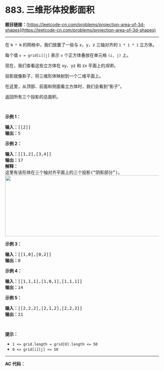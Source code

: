 # 883. 三维形体投影面积

**题目链接：**[https://leetcode-cn.com/problems/projection-area-of-3d-shapes](https://leetcode-cn.com/problems/projection-area-of-3d-shapes)

---

<div class="content__1Y2H">
 <div class="notranslate">
  <p>在&nbsp;<code>N&nbsp;*&nbsp;N</code>&nbsp;的网格中，我们放置了一些与 x，y，z 三轴对齐的&nbsp;<code>1 * 1 * 1</code>&nbsp;立方体。</p> 
  <p>每个值&nbsp;<code>v = grid[i][j]</code>&nbsp;表示 <code>v</code>&nbsp;个正方体叠放在单元格&nbsp;<code>(i, j)</code>&nbsp;上。</p> 
  <p>现在，我们查看这些立方体在 xy、yz&nbsp;和 zx&nbsp;平面上的<em>投影</em>。</p> 
  <p>投影就像影子，将三维形体映射到一个二维平面上。</p> 
  <p>在这里，从顶部、前面和侧面看立方体时，我们会看到“影子”。</p> 
  <p>返回所有三个投影的总面积。</p> 
  <p>&nbsp;</p> 
  <ul> 
  </ul> 
  <ul> 
  </ul> 
  <ul> 
  </ul> 
  <ul> 
  </ul> 
  <p><strong>示例 1：</strong></p> 
  <pre class="language-text"><strong>输入：</strong>[[2]]
<strong>输出：</strong>5
</pre> 
  <p><strong>示例 2：</strong></p> 
  <pre class="language-text"><strong>输入：</strong>[[1,2],[3,4]]
<strong>输出：</strong>17
<strong>解释：</strong>
这里有该形体在三个轴对齐平面上的三个投影(“阴影部分”)。
<img style="height: 200px; width: 749px;" src="https://s3-lc-upload.s3.amazonaws.com/uploads/2018/08/02/shadow.png" alt="">
</pre> 
  <p><strong>示例 3：</strong></p> 
  <pre class="language-text"><strong>输入：</strong>[[1,0],[0,2]]
<strong>输出：</strong>8
</pre> 
  <p><strong>示例 4：</strong></p> 
  <pre class="language-text"><strong>输入：</strong>[[1,1,1],[1,0,1],[1,1,1]]
<strong>输出：</strong>14
</pre> 
  <p><strong>示例 5：</strong></p> 
  <pre class="language-text"><strong>输入：</strong>[[2,2,2],[2,1,2],[2,2,2]]
<strong>输出：</strong>21
</pre> 
  <p>&nbsp;</p> 
  <p><strong>提示：</strong></p> 
  <ul> 
   <li><code>1 &lt;= grid.length = grid[0].length&nbsp;&lt;= 50</code></li> 
   <li><code>0 &lt;= grid[i][j] &lt;= 50</code></li> 
  </ul> 
 </div>
</div>

---

**AC 代码：**

```java

```